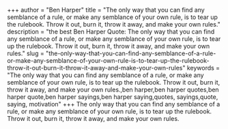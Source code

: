 +++
author = "Ben Harper"
title = "The only way that you can find any semblance of a rule, or make any semblance of your own rule, is to tear up the rulebook. Throw it out, burn it, throw it away, and make your own rules."
description = "the best Ben Harper Quote: The only way that you can find any semblance of a rule, or make any semblance of your own rule, is to tear up the rulebook. Throw it out, burn it, throw it away, and make your own rules."
slug = "the-only-way-that-you-can-find-any-semblance-of-a-rule-or-make-any-semblance-of-your-own-rule-is-to-tear-up-the-rulebook-throw-it-out-burn-it-throw-it-away-and-make-your-own-rules"
keywords = "The only way that you can find any semblance of a rule, or make any semblance of your own rule, is to tear up the rulebook. Throw it out, burn it, throw it away, and make your own rules.,ben harper,ben harper quotes,ben harper quote,ben harper sayings,ben harper saying,quotes, sayings,quote, saying, motivation"
+++
The only way that you can find any semblance of a rule, or make any semblance of your own rule, is to tear up the rulebook. Throw it out, burn it, throw it away, and make your own rules.
